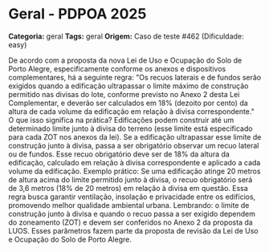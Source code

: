 # Geral - PDPOA 2025

**Categoria:** geral
**Tags:** geral
**Origem:** Caso de teste #462 (Dificuldade: easy)

De acordo com a proposta da nova Lei de Uso e Ocupação do Solo de Porto Alegre, especificamente conforme os anexos e dispositivos complementares, há a seguinte regra: "Os recuos laterais e de fundos serão exigidos quando a edificação ultrapassar o limite máximo de construção permitido nas divisas do lote, conforme previsto no Anexo 2 desta Lei Complementar, e deverão ser calculados em 18% (dezoito por cento) da altura de cada volume da edificação em relação à divisa correspondente." O que isso significa na prática? Edificações podem construir até um determinado limite junto à divisa do terreno (esse limite está especificado para cada ZOT nos anexos da lei). Se a edificação ultrapassar esse limite de construção junto à divisa, passa a ser obrigatório observar um recuo lateral ou de fundos. Esse recuo obrigatório deve ser de 18% da altura da edificação, calculado em relação à divisa correspondente e aplicado a cada volume da edificação. Exemplo prático: Se uma edificação atinge 20 metros de altura acima do limite permitido junto à divisa, o recuo obrigatório será de 3,6 metros (18% de 20 metros) em relação à divisa em questão. Essa regra busca garantir ventilação, insolação e privacidade entre os edifícios, promovendo melhor qualidade ambiental urbana. Lembrando: o limite de construção junto à divisa e quando o recuo passa a ser exigido dependem do zoneamento (ZOT) e devem ser conferidos no Anexo 2 da proposta da LUOS. Esses parâmetros fazem parte da proposta de revisão da Lei de Uso e Ocupação do Solo de Porto Alegre.